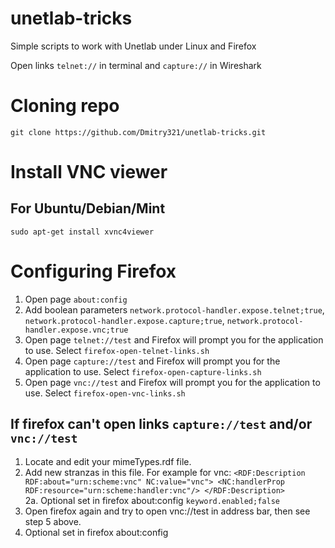 # unetlab-tricks
Simple scripts to work with Unetlab under Linux and Firefox

Open links `telnet://` in terminal and `capture://` in Wireshark


# Cloning repo
`git clone https://github.com/Dmitry321/unetlab-tricks.git`

# Install VNC viewer
## For Ubuntu/Debian/Mint

`sudo apt-get install xvnc4viewer`

# Configuring Firefox 
1. Open page 
`about:config`
2. Add boolean parameters
`network.protocol-handler.expose.telnet;true`,
`network.protocol-handler.expose.capture;true`,
`network.protocol-handler.expose.vnc;true`
3. Open page `telnet://test` and Firefox will prompt you for the application to use. Select `firefox-open-telnet-links.sh`
4. Open page `capture://test` and Firefox will prompt you for the application to use. Select `firefox-open-capture-links.sh`
5. Open page `vnc://test` and Firefox will prompt you for the application to use. Select `firefox-open-vnc-links.sh`

## If firefox can't open links `capture://test` and/or `vnc://test` 
1. Locate and edit your mimeTypes.rdf file.
2. Add new stranzas in this file. For example for vnc:
`<RDF:Description RDF:about="urn:scheme:vnc"
                   NC:value="vnc">
    <NC:handlerProp RDF:resource="urn:scheme:handler:vnc"/>
</RDF:Description>`  
2a. Optional set in firefox about:config
`keyword.enabled;false`
3. Open firefox again and try to open vnc://test in address bar, then see step 5 above.
4. Optional set in firefox about:config

